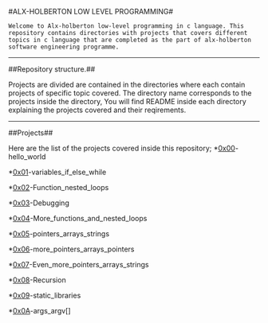 #ALX-HOLBERTON LOW LEVEL PROGRAMMING#

	Welcome to Alx-holberton low-level programming in c language. This repository contains directories with projects that covers different topics in c language that are completed as the part of alx-holberton software engineering programme.
---
##Repository structure.##

Projects are divided are contained in the directories where each contain projects of specific topic covered. The directory name corresponds to the projects inside the directory, You will find README inside each directory explaining the projects covered and their reqirements.
___
##Projects##

Here are the list of the projects covered inside this repository;
*[0x00](https://github.com/mboyasteps001/alx-low_level_programming/tree/master/0x00-hello_world)-hello_world

*[0x01](https://github.com/mboyasteps001/alx-low_level_programming/tree/master/0x01-variables_if_else_while)-variables_if_else_while

*[0x02](https://github.com/mboyasteps001/alx-low_level_programming/tree/master/0x02-functions_nested_loops)-Function_nested_loops

*[0x03](https://github.com/mboyasteps001/alx-low_level_programming/tree/master/0x03-debugging)-Debugging

*[0x04](https://github.com/mboyasteps001/alx-low_level_programming/tree/master/0x04-more_functions_nested_loops)-More_functions_and_nested_loops

*[0x05](https://github.com/mboyasteps001/alx-low_level_programming/tree/master/0x05-pointers_arrays_strings)-pointers_arrays_strings

*[0x06](https://github.com/mboyasteps001/alx-low_level_programming/tree/master/0x06-pointers_arrays_strings)-more_pointers_arrays_pointers

*[0x07](https://github.com/mboyasteps001/alx-low_level_programming/tree/master/0x07-pointers_arrays_strings)-Even_more_pointers_arrays_strings

*[0x08](https://github.com/mboyasteps001/alx-low_level_programming/tree/master/0x08-recursion)-Recursion

*[0x09](https://github.com/mboyasteps001/alx-low_level_programming/tree/master/0x09-static_libraries)-static_libraries

*[0x0A](https://github.com/mboyasteps001/alx-low_level_programming/tree/master/0x0A-argc_argv)-args_argv[]

          
